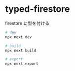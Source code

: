 # typed-firestore

firestore に型を付ける

```sh
# dev
npx next dev

# build
npx next build

# export
npx next export
```

